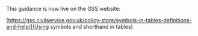 This guidance is now live on the GSS website: 

[https://gss.civilservice.gov.uk/policy-store/symbols-in-tables-definitions-and-help/](Using symbols and shorthand in tables)
